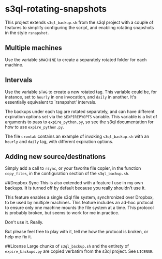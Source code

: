 s3ql-rotating-snapshots
====================

This project extends `s3ql_backup.sh` from the s3ql project with a
couple of features to simplify configuring the script, and enabling
rotating snapshots in the style `rsnapshot`.

## Multiple machines
Use the variable `$MACHINE` to create a separately rotated folder for
each machine.

## Intervals
Use the variable `$TAG` to create a new rotated tag.  This variable
could be, for instance, set to `hourly` in one invocation, and `daily`
in another. It's essentially equivalent to `rsnapshot' intervals.

The backups under each tag are rotated separately, and can have
different expiration options set via the `$EXPIREPYOPTS` variable. This
variable is a list of arguments to pass to `expire_python.py`, so see
the s3ql documentation for how to use `expire_python.py`.

The file `crontab` contains an example of invoking `s3ql_backup.sh` with
an `hourly` and `daily` tag, with different expiration options.

## Adding new source/destinations
Simply add a call to `rsync`, or your favorite file copier, in the
function `copy_files`, in the configuration section of the
`s3ql_backup.sh`.

##Dropbox Sync
This is also extended with a feature I use in my own backups. It is
turned off by default because you really shouldn't use it.

This feature enables a single s3ql file system, synchronized over
Dropbox, to be used by multiple machines. This feature includes an
ad-hoc protocol to ensure only one machine mounts the file system at a
time.  This protocol is probably broken, but seems to work for me in
practice.

Don't use it. Really.

But please feel free to play with it, tell me how the protocol is
broken, or help me fix it.

##License
Large chunks of `s3ql_backup.sh` and the entirety of `expire_backups.py`
are copied verbatim from the s3ql project. See `LICENSE`.
